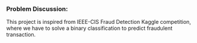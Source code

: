 ### Problem Discussion:
This project is inspired from IEEE-CIS Fraud Detection Kaggle competition, where we have to solve a binary classification to predict fraudulent transaction. 

